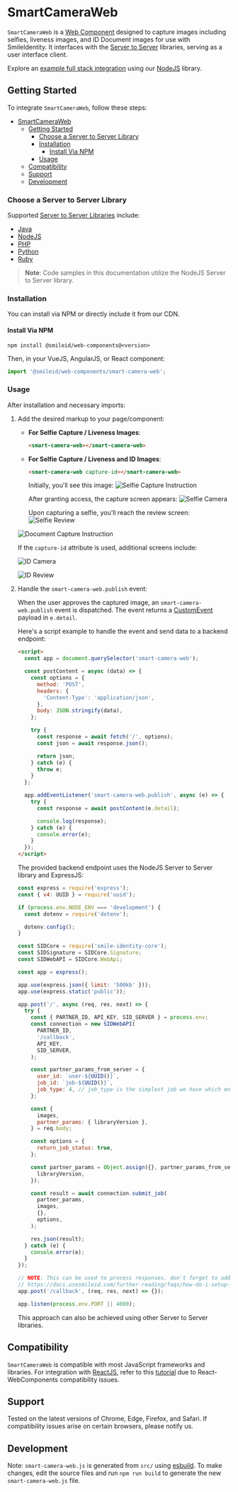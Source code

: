 # SmartCameraWeb

`SmartCameraWeb` is a [Web Component](https://developer.mozilla.org/en-US/docs/Web/Web_Components) designed to capture images including selfies, liveness images, and ID Document images for use with SmileIdentity. It interfaces with the [Server to Server](https://docs.usesmileid.com/server-to-server) libraries, serving as a user interface client.

Explore an [example full stack integration](https://glitch.com/edit/#!/smart-camera-web-demo-node) using our [NodeJS](https://docs.usesmileid.com/server-to-server/javascript) library.

## Getting Started

To integrate `SmartCameraWeb`, follow these steps:

- [SmartCameraWeb](#smartcameraweb)
  - [Getting Started](#getting-started)
    - [Choose a Server to Server Library](#choose-a-server-to-server-library)
    - [Installation](#installation)
      - [Install Via NPM](#install-via-npm)
    - [Usage](#usage)
  - [Compatibility](#compatibility)
  - [Support](#support)
  - [Development](#development)

### Choose a Server to Server Library

Supported [Server to Server Libraries](https://docs.usesmileid.com/server-to-server) include:

- [Java](https://docs.usesmileid.com/server-to-server/java)
- [NodeJS](https://docs.usesmileid.com/server-to-server/javascript)
- [PHP](https://docs.usesmileid.com/server-to-server/php)
- [Python](https://docs.usesmileid.com/server-to-server/python)
- [Ruby](https://docs.usesmileid.com/server-to-server/ruby)

> **Note**: Code samples in this documentation utilize the NodeJS Server to Server library.

### Installation

You can install via NPM or directly include it from our CDN.

#### Install Via NPM

```shell
npm install @smileid/web-components@<version>
```

Then, in your VueJS, AngularJS, or React component:

```js
import '@smileid/web-components/smart-camera-web';
```

### Usage

After installation and necessary imports:

1. Add the desired markup to your page/component:
   - **For Selfie Capture / Liveness Images**:

     ```html
     <smart-camera-web></smart-camera-web>
     ```

   - **For Selfie Capture / Liveness and ID Images**:

     ```html
     <smart-camera-web capture-id></smart-camera-web>
     ```

     Initially, you'll see this image:
     ![Selfie Capture Instruction](https://cdn.smileidentity.com/images/smart-camera-web/selfie-capture-instruction.png)

     After granting access, the capture screen appears:
     ![Selfie Camera](https://cdn.smileidentity.com/images/smart-camera-web/selfie-capture.png)

     Upon capturing a selfie, you'll reach the review screen:
     ![Selfie Review](https://cdn.smileidentity.com/images/smart-camera-web/selfie-capture-review.png)

   ![Document Capture Instruction](https://cdn.smileidentity.com/images/smart-camera-web/document-capture-instruction.png)

   If the `capture-id` attribute is used, additional screens include:

   ![ID Camera](https://cdn.smileidentity.com/images/smart-camera-web/document-capture.png)

   ![ID Review](https://cdn.smileidentity.com/images/smart-camera-web/document-review-new.png)

2. Handle the `smart-camera-web.publish` event:

   When the user approves the captured image, an `smart-camera-web.publish` event is dispatched. The event returns a [CustomEvent](https://developer.mozilla.org/en-US/docs/Web/API/CustomEvent/CustomEvent) payload in `e.detail`.

   Here's a script example to handle the event and send data to a backend endpoint:

   ```html
   <script>
     const app = document.querySelector('smart-camera-web');

     const postContent = async (data) => {
       const options = {
         method: 'POST',
         headers: {
           'Content-Type': 'application/json',
         },
         body: JSON.stringify(data),
       };

       try {
         const response = await fetch('/', options);
         const json = await response.json();

         return json;
       } catch (e) {
         throw e;
       }
     };

     app.addEventListener('smart-camera-web.publish', async (e) => {
       try {
         const response = await postContent(e.detail);

         console.log(response);
       } catch (e) {
         console.error(e);
       }
     });
   </script>
   ```

   The provided backend endpoint uses the NodeJS Server to Server library and ExpressJS:

   ```js
   const express = require('express');
   const { v4: UUID } = require('uuid');

   if (process.env.NODE_ENV === 'development') {
     const dotenv = require('dotenv');

     dotenv.config();
   }

   const SIDCore = require('smile-identity-core');
   const SIDSignature = SIDCore.Signature;
   const SIDWebAPI = SIDCore.WebApi;

   const app = express();

   app.use(express.json({ limit: '500kb' }));
   app.use(express.static('public'));

   app.post('/', async (req, res, next) => {
     try {
       const { PARTNER_ID, API_KEY, SID_SERVER } = process.env;
       const connection = new SIDWebAPI(
         PARTNER_ID,
         '/callback',
         API_KEY,
         SID_SERVER,
       );

       const partner_params_from_server = {
         user_id: `user-${UUID()}`,
         job_id: `job-${UUID()}`,
         job_type: 4, // job_type is the simplest job we have which enrolls a user using their selfie
       };

       const {
         images,
         partner_params: { libraryVersion },
       } = req.body;

       const options = {
         return_job_status: true,
       };

       const partner_params = Object.assign({}, partner_params_from_server, {
         libraryVersion,
       });

       const result = await connection.submit_job(
         partner_params,
         images,
         {},
         options,
       );

       res.json(result);
     } catch (e) {
       console.error(e);
     }
   });

   // NOTE: This can be used to process responses. don't forget to add it as a callback option in the `connection` config on L22
   // https://docs.usesmileid.com/further-reading/faqs/how-do-i-setup-a-callback
   app.post('/callback', (req, res, next) => {});

   app.listen(process.env.PORT || 4000);
   ```

   This approach can also be achieved using other Server to Server libraries.

## Compatibility

`SmartCameraWeb` is compatible with most JavaScript frameworks and libraries. For integration with [ReactJS](https://reactjs.org), refer to this [tutorial](https://www.robinwieruch.de/react-web-components) due to React-WebComponents compatibility issues.

## Support

Tested on the latest versions of Chrome, Edge, Firefox, and Safari. If compatibility issues arise on certain browsers, please notify us.

## Development

Note: `smart-camera-web.js` is generated from `src/` using [esbuild](https://esbuild.github.io/). To make changes, edit the source files and run `npm run build` to generate the new `smart-camera-web.js` file.
